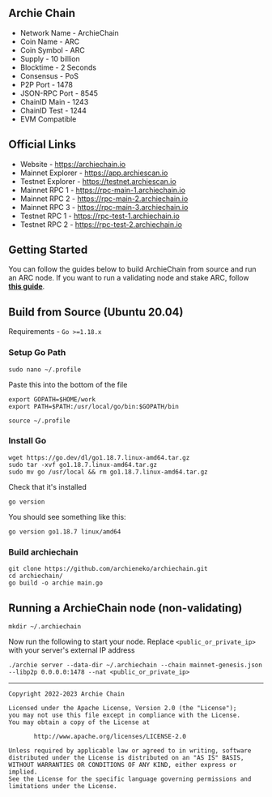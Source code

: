 ## Archie Chain
* Network Name - ArchieChain
* Coin Name - ARC
* Coin Symbol - ARC
* Supply - 10 billion
* Blocktime - 2 Seconds
* Consensus - PoS
* P2P Port - 1478
* JSON-RPC Port - 8545 
* ChainID Main - 1243
* ChainID Test - 1244
* EVM Compatible

## Official Links
* Website - https://archiechain.io
* Mainnet Explorer - https://app.archiescan.io
* Testnet Explorer - https://testnet.archiescan.io
* Mainnet RPC 1 - https://rpc-main-1.archiechain.io
* Mainnet RPC 2 - https://rpc-main-2.archiechain.io
* Mainnet RPC 3 - https://rpc-main-3.archiechain.io
* Testnet RPC 1 - https://rpc-test-1.archiechain.io
* Testnet RPC 2 - https://rpc-test-2.archiechain.io


## Getting Started
You can follow the guides below to build ArchieChain from source and run an ARC node. If you want to run a validating node and stake ARC, follow **[this guide](ValidatorGuide.md)**.

## Build from Source (Ubuntu 20.04)
Requirements - `Go >=1.18.x`

### Setup Go Path
```
sudo nano ~/.profile
```
Paste this into the bottom of the file
```
export GOPATH=$HOME/work
export PATH=$PATH:/usr/local/go/bin:$GOPATH/bin
```
```
source ~/.profile
```

### Install Go
```
wget https://go.dev/dl/go1.18.7.linux-amd64.tar.gz
sudo tar -xvf go1.18.7.linux-amd64.tar.gz
sudo mv go /usr/local && rm go1.18.7.linux-amd64.tar.gz
```
Check that it's installed
```
go version
```
You should see something like this:
```
go version go1.18.7 linux/amd64
```

### Build archiechain
```
git clone https://github.com/archieneko/archiechain.git
cd archiechain/
go build -o archie main.go
```

## Running a ArchieChain node (non-validating)
```
mkdir ~/.archiechain
```
Now run the following to start your node. Replace `<public_or_private_ip>` with your server's external IP address
```
./archie server --data-dir ~/.archiechain --chain mainnet-genesis.json --libp2p 0.0.0.0:1478 --nat <public_or_private_ip>
```

---
```
Copyright 2022-2023 Archie Chain

Licensed under the Apache License, Version 2.0 (the "License");
you may not use this file except in compliance with the License.
You may obtain a copy of the License at

       http://www.apache.org/licenses/LICENSE-2.0

Unless required by applicable law or agreed to in writing, software
distributed under the License is distributed on an "AS IS" BASIS,
WITHOUT WARRANTIES OR CONDITIONS OF ANY KIND, either express or implied.
See the License for the specific language governing permissions and
limitations under the License.
```
